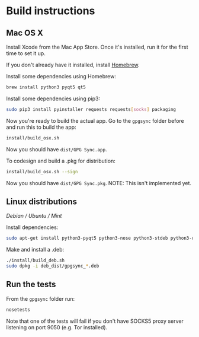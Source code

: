 # Build instructions

## Mac OS X

Install Xcode from the Mac App Store. Once it's installed, run it for the first time to set it up.

If you don't already have it installed, install [Homebrew](http://brew.sh/).

Install some dependencies using Homebrew:

```sh
brew install python3 pyqt5 qt5
```

Install some dependencies using pip3:

```sh
sudo pip3 install pyinstaller requests requests[socks] packaging
```

Now you're ready to build the actual app. Go to the `gpgsync` folder before and run this to build the app:

```sh
install/build_osx.sh
```

Now you should have `dist/GPG Sync.app`.

To codesign and build a .pkg for distribution:

```sh
install/build_osx.sh --sign
```

Now you should have `dist/GPG Sync.pkg`. NOTE: This isn't implemented yet.

## Linux distributions

*Debian / Ubuntu / Mint*

Install dependencies:

```sh
sudo apt-get install python3-pyqt5 python3-nose python3-stdeb python3-requests python3-socks python3-packaging gnupg2
```

Make and install a .deb:

```sh
./install/build_deb.sh
sudo dpkg -i deb_dist/gpgsync_*.deb
```

## Run the tests

From the `gpgsync` folder run:

```sh
nosetests
```

Note that one of the tests will fail if you don't have SOCKS5 proxy server listening on port 9050 (e.g. Tor installed).
